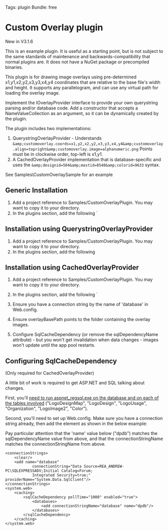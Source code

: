 Tags: plugin
Bundle: free

# Custom Overlay plugin

New in V3.1.6

This is an example plugin. It is useful as a starting point, but is not subject to the same standards of maintenance and backwards-compatibility that normal plugins are. It does not have a NuGet package or precompiled binaries.

This plugin is for drawing image overlays using pre-determined x1,y1,x2,y2,x3,y3,x4,y4 coordinates that are relative to the base file's width and height. It supports any parallelogram, and can use any virtual path for loading the overlay image. 

Implement the IOverlayProvider interface to provide your own querystring parsing and/or database code. Add a constructor that accepts a NameValueCollection as an argument, so it can be dynamically created by the plugin.

The plugin includes two implementations:

1. QuerystringOverlayProvider - Understands `&amp;customoverlay.coords=x1,y2,x2,y2,x3,y3,x4,y4&amp;customoverlay.align=topright&amp;customoverlay.image=alphanumeric.png` Points must be in clockwise order, top-left is x1,y1. 
2. A CachedOverlayProvider implementation that is database-specific and uses the `&amp;designid=504&amp;mastid=8540&amp;colorid=9633` syntax.

See Samples\CustomOverlaySample for an example

## Generic Installation

1. Add a project reference to Samples/CustomOverlayPlugin. You may want to copy it to your directory.
2. In the plugins section, add the following
		<add name="CustomOverlay" 
			provider="MyNamespace.MyOverlayProviderClass, MyAssembly" 
			arg1="value1" arg2="value2.." />`

## Installation using QuerystringOverlayProvider

1. Add a project reference to Samples/CustomOverlayPlugin. You may want to copy it to your directory.
2. In the plugins section, add the following
		<add name="CustomOverlay" 
			provider="ImageResizer.Plugins.CustomOverlay.QuerystringOverlayProvider, ImageResizer.Plugins.CustomOverlay"
			overlayFolder="~/images/overlays/" />


## Installation using CachedOverlayProvider

1. Add a project reference to Samples/CustomOverlayPlugin. You may want to copy it to your directory.
2. In the plugins section, add the following
		<add name="CustomOverlay" 
			provider="ImageResizer.Plugins.CustomOverlay.CachedOverlayProvider, ImageResizer.Plugins.CustomOverlay" 
			connectionStringName="database" sqlDependencyName="dpdb" overlayBasePath="~/images/foldertooverlays" />`

3. Ensure you have a connection string by the name of 'database' in Web.config.
4. Ensure overlayBasePath points to the folder containing the overlay images.
5. Configure SqlCacheDependency (or remove the sqlDependencyName attribute) - but you won't get invalidation when data changes - images won't update until the app pool restarts.


## Configuring SqlCacheDependency 

(Only required for CachedOverlayProvider)

A little bit of work is required to get ASP.NET and SQL talking about changes.

First, you'll [need to run aspnet_regsql.exe on the database and on each of the tables involved](http://weblogs.asp.net/andrewrea/archive/2008/07/13/sqlcachedependency-i-think-it-is-absolutely-brilliant.aspx) ("LogoDesignMap", "LogoDesign", "LogoUsage", "Organization", "LogoImage2", "Color").


Second, you'll need to set up Web.config. Make sure you have a connection string already, then add the <sqlCacheDependency> element as shown in the below example:

Pay particular attention that the 'name' value below ("dpdb") matches the sqlDependencyName value from above, and that the connectionStringName matches the connectionStringName from above.


	<connectionStrings>
		<clear/>
		<add name="database" 
				connectionString="Data Source=REA_ANDREW-PC\SQLEXPRESSADV;Initial Catalog=Forum; 
				Integrated Security=true;" providerName="System.Data.SqlClient"/>
	</connectionStrings>
	<system.web>
		<caching>
		    <sqlCacheDependency pollTime="1000" enabled="true">
				<databases>
					<add connectionStringName="database" name="dpdb"/>
				</databases>
		    </sqlCacheDependency>
		</caching>
	</system.web>